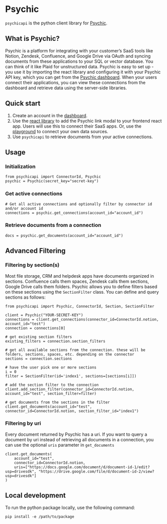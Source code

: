 # Psychic

`psychicapi` is the python client library for [Psychic](https://www.psychic.dev/).

## What is Psychic?

Psychic is a platform for integrating with your customer’s SaaS tools like Notion, Zendesk, Confluence, and Google Drive via OAuth and syncing documents from these applications to your SQL or vector database. You can think of it like Plaid for unstructured data. Psychic is easy to set up - you use it by importing the react library and configuring it with your Psychic API key, which you can get from the [Psychic dashboard](https://dashboard.psychic.dev/). When your users connect their applications, you can view these connections from the dashboard and retrieve data using the server-side libraries. 

## Quick start

1. Create an account in the [dashboard](https://dashboard.psychic.dev/).
2. Use the [react library](https://docs.psychic.dev/psychic-link) to add the Psychic link modal to your frontend react app. Users will use this to connect their SaaS apps. Or, use the [playground](https://dashboard.psychic.dev/playground) to connect your own data sources.
3. Use `psychicapi` to retrieve documents from your active connections.

## Usage 

### Initialization

```
from psychicapi import ConnectorId, Psychic 
psychic = Psychic(secret_key="secret-key")
```

### Get active connections

```
# Get all active connections and optionally filter by connector id and/or account id
connections = psychic.get_connections(account_id="account_id")
```

### Retrieve documents from a connection

```
docs = psychic.get_documents(account_id="account_id")
```

## Advanced Filtering

### Filtering by section(s)

Most file storage, CRM and helpdesk apps have documents organized in sections. Confluence calls them spaces, Zendesk calls them  sections, Google Drive calls them folders. Psychic allows you to define filters based on these sections using the `SectionFilter` class. You can define and query sections as follows:

```
from psychicapi import Psychic, ConnectorId, Section, SectionFilter

client = Psychic("YOUR-SECRET-KEY")
connections = client.get_connections(connector_id=ConnectorId.notion, account_id="test")
connection = connections[0]

# get existing section filters
existing_filters = connection.section_filters

# get all available sections from the connection. these will be folders, sections, spaces, etc. depending on the connector
sections = connection.sections

# have the user pick one or more sections
i = 0
filter = SectionFilter(id='index1', sections=[sections[i]])

# add the section filter to the connection
client.add_section_filter(connector_id=ConnectorId.notion, account_id="test", section_filter=filter)

# get documents from the sections in the filter
client.get_documents(account_id="test", connector_id=ConnectorId.notion, section_filter_id="index1")
```

### Filtering by uri

Every document returned by Psychic has a uri. If you want to query a document by uri instead of retrieving all documents in a connection, you can use the optional `uris` parameter in `get_documents`


```
client.get_documents(
    account_id="test", 
    connector_id=ConnectorId.notion, 
    uris=["https://docs.google.com/document/d/document-id-1/edit?usp=drivesdk", "https://drive.google.com/file/d/document-id-2/view?usp=drivesdk"]
)
```
## Local development

To run the python package locally, use the following command:

```
pip install -e /path/to/package
```
